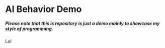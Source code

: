 # AI Behavior Demo


##### Please note that this is repository is just a demo mainly to showcase my style of programming. 

Lol


#####
